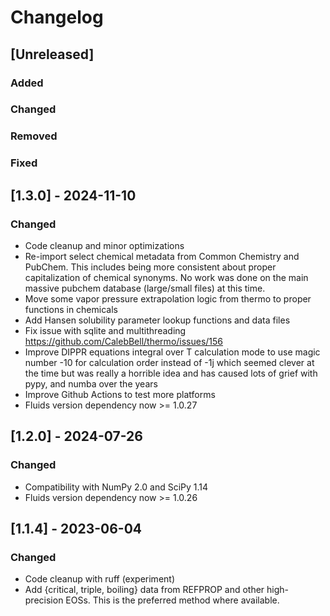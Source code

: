 # Changelog

## [Unreleased]

### Added

### Changed

### Removed

### Fixed

## [1.3.0] - 2024-11-10

### Changed
- Code cleanup and minor optimizations
- Re-import select chemical metadata from Common Chemistry and PubChem. This includes being more consistent about proper capitalization of chemical synonyms. No work was done on the main massive pubchem database (large/small files) at this time.
- Move some vapor pressure extrapolation logic from thermo to proper functions in chemicals
- Add Hansen solubility parameter lookup functions and data files
- Fix issue with sqlite and multithreading https://github.com/CalebBell/thermo/issues/156
- Improve DIPPR equations integral over T calculation mode to use magic number -10 for calculation order instead of -1j which seemed clever at the time but was really a horrible idea and has caused lots of grief with pypy, and numba over the years
- Improve Github Actions to test more platforms
- Fluids version dependency now >= 1.0.27

## [1.2.0] - 2024-07-26

### Changed
- Compatibility with NumPy 2.0 and SciPy 1.14
- Fluids version dependency now >= 1.0.26

## [1.1.4] - 2023-06-04

### Changed
- Code cleanup with ruff (experiment)
- Add {critical, triple, boiling} data from REFPROP and other high-precision EOSs. This is the preferred method where available.